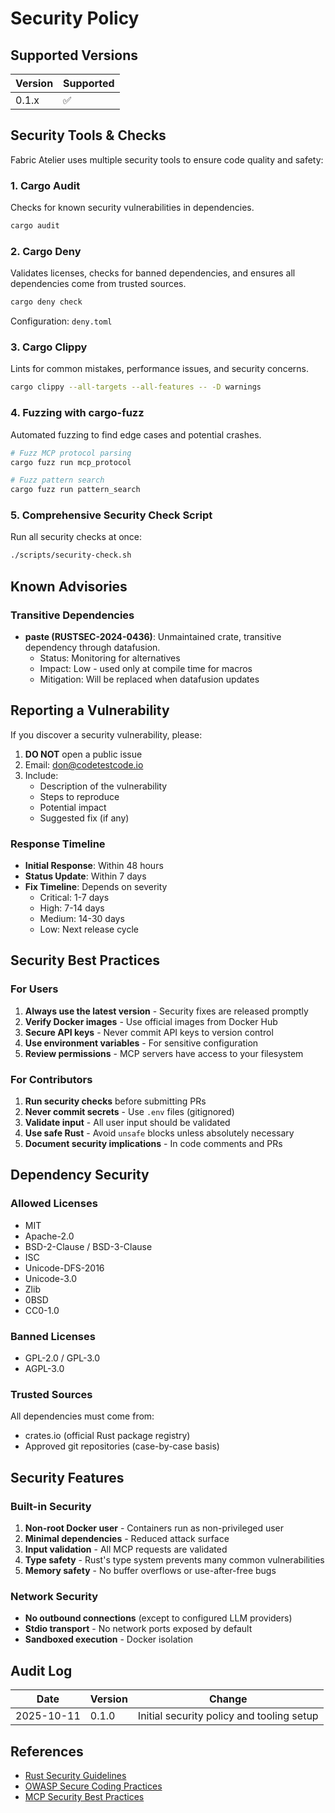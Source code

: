 # Security Policy

## Supported Versions

| Version | Supported          |
| ------- | ------------------ |
| 0.1.x   | :white_check_mark: |

## Security Tools & Checks

Fabric Atelier uses multiple security tools to ensure code quality and safety:

### 1. Cargo Audit
Checks for known security vulnerabilities in dependencies.

```bash
cargo audit
```

### 2. Cargo Deny
Validates licenses, checks for banned dependencies, and ensures all dependencies come from trusted sources.

```bash
cargo deny check
```

Configuration: `deny.toml`

### 3. Cargo Clippy
Lints for common mistakes, performance issues, and security concerns.

```bash
cargo clippy --all-targets --all-features -- -D warnings
```

### 4. Fuzzing with cargo-fuzz
Automated fuzzing to find edge cases and potential crashes.

```bash
# Fuzz MCP protocol parsing
cargo fuzz run mcp_protocol

# Fuzz pattern search
cargo fuzz run pattern_search
```

### 5. Comprehensive Security Check Script

Run all security checks at once:

```bash
./scripts/security-check.sh
```

## Known Advisories

### Transitive Dependencies

- **paste (RUSTSEC-2024-0436)**: Unmaintained crate, transitive dependency through datafusion. 
  - Status: Monitoring for alternatives
  - Impact: Low - used only at compile time for macros
  - Mitigation: Will be replaced when datafusion updates

## Reporting a Vulnerability

If you discover a security vulnerability, please:

1. **DO NOT** open a public issue
2. Email: don@codetestcode.io
3. Include:
   - Description of the vulnerability
   - Steps to reproduce
   - Potential impact
   - Suggested fix (if any)

### Response Timeline

- **Initial Response**: Within 48 hours
- **Status Update**: Within 7 days
- **Fix Timeline**: Depends on severity
  - Critical: 1-7 days
  - High: 7-14 days
  - Medium: 14-30 days
  - Low: Next release cycle

## Security Best Practices

### For Users

1. **Always use the latest version** - Security fixes are released promptly
2. **Verify Docker images** - Use official images from Docker Hub
3. **Secure API keys** - Never commit API keys to version control
4. **Use environment variables** - For sensitive configuration
5. **Review permissions** - MCP servers have access to your filesystem

### For Contributors

1. **Run security checks** before submitting PRs
2. **Never commit secrets** - Use `.env` files (gitignored)
3. **Validate input** - All user input should be validated
4. **Use safe Rust** - Avoid `unsafe` blocks unless absolutely necessary
5. **Document security implications** - In code comments and PRs

## Dependency Security

### Allowed Licenses

- MIT
- Apache-2.0
- BSD-2-Clause / BSD-3-Clause
- ISC
- Unicode-DFS-2016
- Unicode-3.0
- Zlib
- 0BSD
- CC0-1.0

### Banned Licenses

- GPL-2.0 / GPL-3.0
- AGPL-3.0

### Trusted Sources

All dependencies must come from:
- crates.io (official Rust package registry)
- Approved git repositories (case-by-case basis)

## Security Features

### Built-in Security

1. **Non-root Docker user** - Containers run as non-privileged user
2. **Minimal dependencies** - Reduced attack surface
3. **Input validation** - All MCP requests are validated
4. **Type safety** - Rust's type system prevents many common vulnerabilities
5. **Memory safety** - No buffer overflows or use-after-free bugs

### Network Security

- **No outbound connections** (except to configured LLM providers)
- **Stdio transport** - No network ports exposed by default
- **Sandboxed execution** - Docker isolation

## Audit Log

| Date       | Version | Change                                    |
|------------|---------|-------------------------------------------|
| 2025-10-11 | 0.1.0   | Initial security policy and tooling setup |

## References

- [Rust Security Guidelines](https://anssi-fr.github.io/rust-guide/)
- [OWASP Secure Coding Practices](https://owasp.org/www-project-secure-coding-practices-quick-reference-guide/)
- [MCP Security Best Practices](https://modelcontextprotocol.io/docs/concepts/security)
